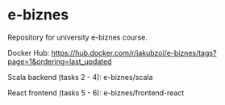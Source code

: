 # e-biznes
Repository for university e-biznes course.

Docker Hub: https://hub.docker.com/r/jakubzol/e-biznes/tags?page=1&ordering=last_updated

Scala backend (tasks 2 - 4): e-biznes/scala

React frontend (tasks 5 - 6): e-biznes/frontend-react
